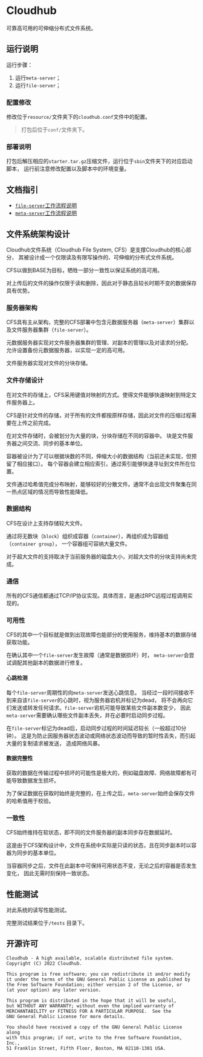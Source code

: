 # Cloudhub

可靠高可用的可伸缩分布式文件系统。

## 运行说明

运行步骤：

1. 运行`meta-server`；
2. 运行`file-server`；

### 配置修改

修改位于`resource/`文件夹下的`cloudhub.conf`文件中的配置。

> 打包后位于`conf/`文件夹下。

### 部署说明

打包后解压相应的`starter.tar.gz`压缩文件，运行位于`sbin`文件夹下的对应启动脚本，
运行前注意修改配置以及脚本中的环境变量。

## 文档指引

- [`file-server`工作流程说明](cloudhub-file-server/README.md)
- [`meta-server`工作流程说明](cloudhub-meta-server/README.md)

## 文件系统架构设计

Cloudhub文件系统（Cloudhub File System, CFS）是支撑Cloudhub的核心部分，
其被设计成一个仅限读及有限写操作的、可伸缩的分布式文件系统。

CFS以做到BASE为目标，牺牲一部分一致性以保证系统的高可用。

对上传后的文件的操作仅限于读和删除，因此对于静态且较长时期不变的数据保存具有优势。

### 服务器架构

CFS具有主从架构，完整的CFS部署中包含元数据服务器（`meta-server`）集群以及文件服务器集群（`file-server`）。

元数据服务器实现对文件服务器集群的管理、对副本的管理以及对请求的分配。
允许设置备份元数据服务器，以实现一定的高可用。

文件服务器实现对文件的分块存储。

### 文件存储设计

在对文件的存储上，CFS采用键值对映射的方式。使得文件能够快速映射到特定文件服务器上。

CFS是针对文件的存储，对于所有的文件都按原样存储，因此对文件的压缩过程需要在上传之前完成。

在对文件存储时，会被划分为大量的块，分块存储在不同的容器中。
块是文件服务器之间交流、同步的基本单位。

容器被设计为了可以根据块数的不同，伸缩大小的数据结构（当前还未实现，但预留了相应接口）。
每个容器会建立相应索引，通过索引能够快速寻址到文件所在位置。

文件通过哈希值完成分布映射，能够较好的分散文件。通常不会出现文件聚集在同一热点区域的情况而导致性能降低。

### 数据结构

CFS在设计上支持存储较大文件。

通过将无数块（`block`）组织成容器（`container`），再组织成为容器组（`container group`），
一个容器组可容纳大量文件。

对于超大文件的支持取决于当前服务器的磁盘大小，对超大文件的分块支持尚未完成。

### 通信

所有的CFS通信都通过TCP/IP协议实现。具体而言，是通过RPC远程过程调用实现的。

### 可用性

CFS的其中一个目标就是做到出现故障也能部分的使用服务，维持基本的数据存储获取功能。

在确认其中一个`file-server`发生故障（通常是数据损坏）时，
`meta-server`会尝试调配其他副本的数据进行修复。

#### 心跳检测

每个`file-server`周期性的向`meta-server`发送心跳信息。
当经过一段时间接收不到来自该`file-server`的心跳时，视为服务器宕机并标记为dead，
将不会再向它们发送或转发任何请求。`file-server`宕机可能导致某些文件副本数变少，
因此`meta-server`需要确认哪些文件副本丢失，并在必要时启动同步过程。

在`file-server`标记为dead后，启动同步过程的时间延迟较长（一般超过10分钟）。
这是为防止因服务器状态波动或网络状态波动而导致的暂时性丢失，而引起大量的复制请求被发送，
造成网络风暴。

#### 数据完整性

获取的数据在传输过程中损坏的可能性是极大的，例如磁盘故障、网络故障都有可能导致数据发生损坏。

为了保证数据在获取时始终是完整的，在上传之后，`meta-server`始终会保存文件的哈希值用于校验。

### 一致性

CFS始终维持在软状态，即不同的文件服务器的副本同步存在数据延时。

这是由于CFS架构设计中，文件在系统中实际是只读的状态，且在同步副本时以容器为同步的基本单位。

当容器同步之后，文件在此副本中可保持可用状态不变，无论之后的容器是否发生变化，
因此无需时刻保持一致状态。

## 性能测试

对此系统的读写性能测试。

完整测试结果位于`/tests` 目录下。

## 开源许可

```text
Cloudhub - A high available, scalable distributed file system.
Copyright (C) 2022 Cloudhub.

This program is free software; you can redistribute it and/or modify
it under the terms of the GNU General Public License as published by
the Free Software Foundation; either version 2 of the License, or
(at your option) any later version.

This program is distributed in the hope that it will be useful,
but WITHOUT ANY WARRANTY; without even the implied warranty of
MERCHANTABILITY or FITNESS FOR A PARTICULAR PURPOSE.  See the
GNU General Public License for more details.

You should have received a copy of the GNU General Public License along
with this program; if not, write to the Free Software Foundation, Inc.,
51 Franklin Street, Fifth Floor, Boston, MA 02110-1301 USA.
```

